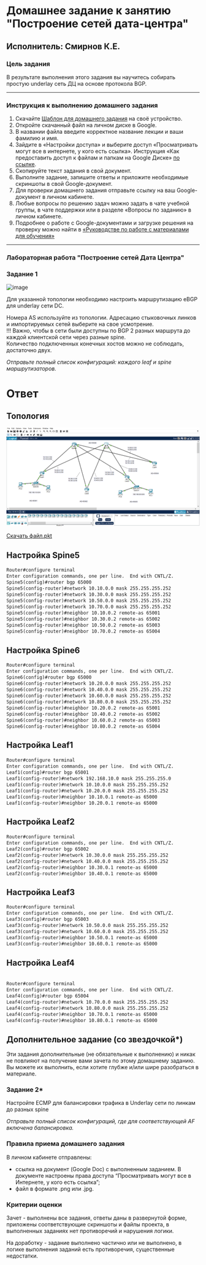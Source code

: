 # Домашнее задание к занятию "Построение сетей дата-центра"

## Исполнитель: Смирнов К.Е. 
### Цель задания

В результате выполнения этого задания вы научитесь собирать простую underlay сеть ДЦ на основе протокола BGP.

------

### Инструкция к выполнению домашнего задания

1. Скачайте [Шаблон для домашнего задания](https://u.netology.ru/backend/uploads/lms/content_assets/file/281/%D0%A1%D0%94%D0%95%D0%9B%D0%90%D0%99%D0%A2%D0%95_%D0%9A%D0%9E%D0%9F%D0%98%D0%AE_-_%D0%A8%D0%B0%D0%B1%D0%BB%D0%BE%D0%BD_%D0%B4%D0%BB%D1%8F_%D0%B4%D0%BE%D0%BC%D0%B0%D1%88%D0%BD%D0%B5%D0%B3%D0%BE_%D0%B7%D0%B0%D0%B4%D0%B0%D0%BD%D0%B8%D1%8F_1.1._%D0%9D%D0%B0%D0%B7%D0%B2%D0%B0%D0%BD%D0%B8%D0%B5_%D0%BB%D0%B5%D0%BA%D1%86%D0%B8%D0%B8_-_%D0%A4%D0%B0%D0%BC%D0%B8%D0%BB%D0%B8%D1%8F_%D0%98%D0%BC%D1%8F.docx) на своё устройство.
2. Откройте скачанный файл на личном диске в Google.
3. В названии файла введите корректное название лекции и ваши фамилию и имя.
4. Зайдите в «Настройки доступа» и выберите доступ «Просматривать могут все в интернете, у кого есть ссылка». Инструкция «Как предоставить доступ к файлам и папкам на Google Диске» [по ссылке](https://support.google.com/docs/answer/2494822?hl=ru&co=GENIE.Platform%3DDesktop).
5. Скопируйте текст задания в свой документ.
6. Выполните задание, запишите ответы и приложите необходимые скриншоты в свой Google-документ.
7. Для проверки домашнего задания отправьте ссылку на ваш Google-документ в личном кабинете.
8. Любые вопросы по решению задач можно задать в чате учебной группы, в чате поддержки или в разделе «Вопросы по заданию» в личном кабинете.
9. Подробнее о работе с Google-документами и загрузке решения на проверку можно найти в [«Руководстве по работе с материалами для обучения»](https://l.netology.ru/instruktsiya-po-materialami-dlya-obucheniya)

---

### Лабораторная работа "Построение сетей Дата Центра"

### Задание 1

![image](https://user-images.githubusercontent.com/77394491/175958359-1d8ca2c3-3cbe-4c51-a0dc-2c64fbb1a4d6.png)


Для указанной топологии необходимо настроить маршрутизацию eBGP для underlay сети DC.  

Номера AS используйте из топологии. Адресацию стыковочных линков и импортируемых сетей выберите на свое усмотрение.  
!!! Важно, чтобы в сети были доступны по BGP 2 разных маршрута до каждой клиентской сети через разные spine.  
Количество подключенных конечных хостов можно не соблюдать, достаточно двух.


*Отправьте полный список конфигураций: каждого leaf и spine маршрутизаторов.*

 # Ответ
## Топология
![images](https://github.com/LokyRUS/homework-NTW-28-2-/blob/nevidimka/1.PNG)

[Скачать файл.pkt](https://github.com/LokyRUS/homework-NTW-28-2-/blob/nevidimka/zadanie.pkt)

## Настройка Spine5
```
Router#configure terminal 
Enter configuration commands, one per line.  End with CNTL/Z.
Spine5(config)#router bgp 65000
Spine5(config-router)#network 10.10.0.0 mask 255.255.255.252
Spine5(config-router)#network 10.30.0.0 mask 255.255.255.252
Spine5(config-router)#network 10.50.0.0 mask 255.255.255.252
Spine5(config-router)#network 10.70.0.0 mask 255.255.255.252
Spine5(config-router)#neighbor 10.10.0.2 remote-as 65001
Spine5(config-router)#neighbor 10.30.0.2 remote-as 65002
Spine5(config-router)#neighbor 10.50.0.2 remote-as 65003
Spine5(config-router)#neighbor 10.70.0.2 remote-as 65004
```
## Настройка Spine6
```
Router#configure terminal 
Enter configuration commands, one per line.  End with CNTL/Z.
Spine6(config)#router bgp 65000
Spine6(config-router)#network 10.20.0.0 mask 255.255.255.252
Spine6(config-router)#network 10.40.0.0 mask 255.255.255.252
Spine6(config-router)#network 10.60.0.0 mask 255.255.255.252
Spine6(config-router)#network 10.80.0.0 mask 255.255.255.252
Spine6(config-router)#neighbor 10.20.0.2 remote-as 65001
Spine6(config-router)#neighbor 10.40.0.2 remote-as 65002
Spine6(config-router)#neighbor 10.60.0.2 remote-as 65003
Spine6(config-router)#neighbor 10.80.0.2 remote-as 65004
```
## Настройка Leaf1
```
Router#configure terminal 
Enter configuration commands, one per line.  End with CNTL/Z.
Leaf1(config)#router bgp 65001
Leaf1(config-router)#network 192.168.10.0 mask 255.255.255.0
Leaf1(config-router)#network 10.10.0.0 mask 255.255.255.252
Leaf1(config-router)#network 10.20.0.0 mask 255.255.255.252
Leaf1(config-router)#neighbor 10.10.0.1 remote-as 65000
Leaf1(config-router)#neighbor 10.20.0.1 remote-as 65000
```
## Настройка Leaf2
```
Router#configure terminal 
Enter configuration commands, one per line.  End with CNTL/Z.
Leaf2(config)#router bgp 65002
Leaf2(config-router)#network 10.30.0.0 mask 255.255.255.252
Leaf2(config-router)#network 10.40.0.0 mask 255.255.255.252
Leaf2(config-router)#neighbor 10.30.0.1 remote-as 65000
Leaf2(config-router)#neighbor 10.40.0.1 remote-as 65000
```
## Настройка Leaf3
```
Router#configure terminal 
Enter configuration commands, one per line.  End with CNTL/Z.
Leaf3(config)#router bgp 65003
Leaf3(config-router)#network 10.50.0.0 mask 255.255.255.252
Leaf3(config-router)#network 10.60.0.0 mask 255.255.255.252
Leaf3(config-router)#neighbor 10.50.0.1 remote-as 65000
Leaf3(config-router)#neighbor 10.60.0.1 remote-as 65000
```
## Настройка Leaf4
```

Router#configure terminal 
Enter configuration commands, one per line.  End with CNTL/Z.
Leaf4(config)#router bgp 65004
Leaf4(config-router)#network 10.70.0.0 mask 255.255.255.252
Leaf4(config-router)#network 10.80.0.0 mask 255.255.255.252
Leaf4(config-router)#neighbor 10.70.0.1 remote-as 65000
Leaf4(config-router)#neighbor 10.80.0.1 remote-as 65000
```

## Дополнительное задание (со звездочкой*)

Эти задания дополнительные (не обязательные к выполнению) и никак не повлияют на получение вами зачета по этому домашнему заданию. Вы можете их выполнить, если хотите глубже и/или шире разобраться в материале.

### Задание 2*

Настройте ECMP для балансировки трафика в Underlay сети по линкам до разных spine

*Отправьте полный список конфигураций, где для соответствующей AF включена балансировка.*

### Правила приема домашнего задания

В личном кабинете отправлены:

- ссылка на документ (Google Doc) с выполненным заданием. В документе настроены права доступа “Просматривать могут все в Интернете, у кого есть ссылка”;
- файл в формате .png или .jpg.

### Критерии оценки

Зачет - выполнены все задания, ответы даны в развернутой форме, приложены соответствующие скриншоты и файлы проекта, в выполненных заданиях нет противоречий и нарушения логики.

На доработку - задание выполнено частично или не выполнено, в логике выполнения заданий есть противоречия, существенные недостатки.
